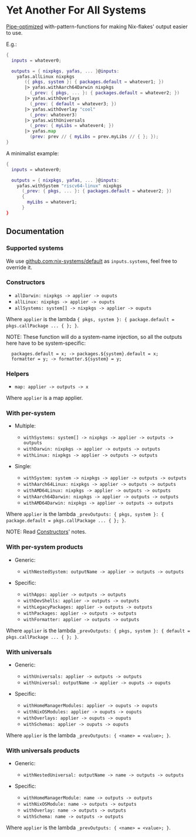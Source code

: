 # Yet Another For All Systems

[Pipe-optimized](https://github.com/NixOS/rfcs/pull/148) with-pattern-functions for making Nix-flakes' output easier to use.

E.g.:

```nix
{
  inputs = whatever0;

  outputs = { nixpkgs, yafas, ... }@inputs: 
    yafas.allLinux nixpkgs
       ({ pkgs, system }: { packages.default = whatever1; })
       |> yafas.withAarch64Darwin nixpkgs
         (_prev: { pkgs, ... }: { packages.default = whatever2; })
       |> yafas.withOverlays
         (_prev: { default = whatever3; })
       |> yafas.withOverlay "cool"
         (_prev: whatever3)
       |> yafas.withUniversals
         (_prev: { myLibs = whatever4; })
       |> yafas.map
         (prev: prev // { myLibs = prev.myLibs // { }; });
}
```

A minimalist example:

```nix
{
  inputs = whatever0;

  outputs = { nixpkgs, yafas, ... }@inputs: 
    yafas.withSystem "riscv64-linux" nixpkgs
      (_prev: { pkgs, ... }: { packages.default = whatever2; })
      {
        myLibs = whatever1;
      }
}
```

## Documentation

### Supported systems

We use [github.com:nix-systems/default](https://github.com/nix-systems/default) as `inputs.systems`, feel free to override it.

### Constructors

- `allDarwin: nixpkgs -> applier -> ouputs`
- `allLinux: nixpkgs -> applier -> ouputs`
- `allSystems: system[] -> nixpkgs -> applier -> ouputs`

Where `applier` is the lambda `{ pkgs, system }: { package.default = pkgs.callPackage ... { }; }`.

NOTE: These function will do a system-name injection, so all the outputs here have to be system-specific:
```
  packages.default = x; -> packages.${system}.default = x;
  formatter = y; -> formatter.${system} = y;
```

### Helpers

- `map: applier -> outputs -> x`

Where `applier` is a map applier.

### With per-system

- Multiple:
  - `withSystems: system[] -> nixpkgs -> applier -> outputs -> outputs`
  - `withDarwin: nixpkgs -> applier -> outputs -> outputs`
  - `withLinux: nixpkgs -> applier -> outputs -> outputs`

- Single:
  - `withSystem: system -> nixpkgs -> applier -> outputs -> outputs`
  - `withAarch64Linux: nixpkgs -> applier -> outputs -> outputs`
  - `withAMD64Linux: nixpkgs -> applier -> outputs -> outputs`
  - `withAarch64Darwin: nixpkgs -> applier -> outputs -> outputs`
  - `withAMD64Darwin: nixpkgs -> applier -> outputs -> outputs`

Where `applier` is the lambda `_prevOutputs: { pkgs, system }: { package.default = pkgs.callPackage ... { }; }`.

NOTE: Read [Constructors](#Constructors)' notes.

### With per-system products

- Generic:
  - `withNestedSystem: outputName -> applier -> outputs -> outputs`

- Specific:
  - `withApps: applier -> outputs -> outputs`
  - `withDevShells: applier -> outputs -> outputs`
  - `withLegacyPackages: applier -> outputs -> outputs`
  - `withPackages: applier -> outputs -> outputs`
  - `withFormatter: applier -> outputs -> outputs`

Where `applier` is the lambda `_prevOutputs: { pkgs, system }: { default = pkgs.callPackage ... { }; }`.

### With universals

- Generic:
  - `withUniversals: applier -> outputs -> outputs`
  - `withUniversal: outputName -> applier -> ouputs -> ouputs`

- Specific:
  - `withHomeManagerModules: applier -> ouputs -> ouputs`
  - `withNixOSModules: applier -> ouputs -> ouputs`
  - `withOverlays: applier -> ouputs -> ouputs`
  - `withSchemas: applier -> ouputs -> ouputs`

Where `applier` is the lambda `_prevOutputs: { <name> = <value>; }`.

### With universals products

- Generic:
  - `withNestedUniversal: outputName -> name -> outputs -> outputs`

- Specific:
  - `withHomeManagerModule: name -> outputs -> outputs`
  - `withNixOSModule: name -> outputs -> outputs`
  - `withOverlay: name -> outputs -> outputs`
  - `withSchema: name -> outputs -> outputs`

Where `applier` is the lambda `_prevOutputs: { <name> = <value>; }`.
